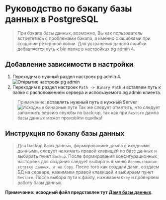 # __Руководство по бэкапу базы данных в PostgreSQL__
> При бэкапе базы данных, возможно, Вы как пользователь встрететись с проблемами бэкапа, а именно с ошибками при создании резервной копии. Для устранения данной ошибки добавляется путь к bin папке в настройках pg admin 4. 
## Добавление зависимости в настройки
1. Переходим в нужный раздел настроек pg admin 4.
![](https://github.com/MichaelSemenov/Railway-station-database/assets/118275064/f93b7add-c76d-4d57-b4df-598a9d6d1de3 "Открытие настроек pg admin")
2. Переходим в раздел настроек `Path -> Binary Path` и всталяем путь к папке с расположением сервера и используемого pg admin клиента.
> Примечание: __вставлять нужный путь в нужный Server__
![Исходные бинарные пути](https://github.com/MichaelSemenov/Railway-station-database/assets/118275064/c79e6973-6bb6-409f-b082-1e9f456b3bcb "Вставка бинарных путей")
> Так же следует отметить, что следует запомнить версию службы по back-up, так как при `Restore` дампа базы данных может произойти ошибка!
## Инструкция по бэкапу базы данных
> Для backup базы данных, формированиие дампа с иходными дынными, следует нажимать правой клавишей по базе данных и выбирать пункт `Backup`. После формирования конфигурационных настороек для создания следует выбирать в меню `Использование вставку данных, а не Copy`. После того как создали дамп, создаем БД на сервере, нажимаем правой клавищей и выбираем пункт `Restore`. После выбора пути к файлу, нажимаем `Okey` и проверяем работу базы данных.

__Примечание: исходный файл представлен тут [Дамп базы данных](".\..\..\code")__.
